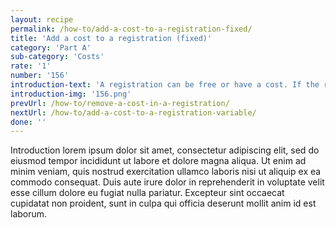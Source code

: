 ```yaml
---
layout: recipe
permalink: /how-to/add-a-cost-to-a-registration-fixed/
title: 'Add a cost to a registration (fixed)'
category: 'Part A'
sub-category: 'Costs'
rate: '1'
number: '156'
introduction-text: 'A registration can be free or have a cost. If the registration is free, no configuration is needed for it cost. If the registration is not free, the cost can be set, either as a fixed cost or as a variable cost (set by it determinant).<br>Here we will see how to set either type of costs.'
introduction-img: '156.png'
prevUrl: /how-to/remove-a-cost-in-a-registration/
nextUrl: /how-to/add-a-cost-to-a-registration-variable/
done: ''
---
```


Introduction lorem ipsum dolor sit amet, consectetur adipiscing elit, sed do eiusmod tempor incididunt ut labore et dolore magna aliqua. Ut enim ad minim veniam, quis nostrud exercitation ullamco laboris nisi ut aliquip ex ea commodo consequat. Duis aute irure dolor in reprehenderit in voluptate velit esse cillum dolore eu fugiat nulla pariatur. Excepteur sint occaecat cupidatat non proident, sunt in culpa qui officia deserunt mollit anim id est laborum.

